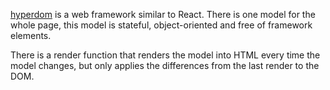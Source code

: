 [hyperdom](https://github.com/featurist/hyperdom) is a web framework similar to React. There is one model for the whole page, this model is stateful, object-oriented and free of framework elements.

There is a render function that renders the model into HTML every time the model changes, but only applies the differences from the last render to the DOM.
